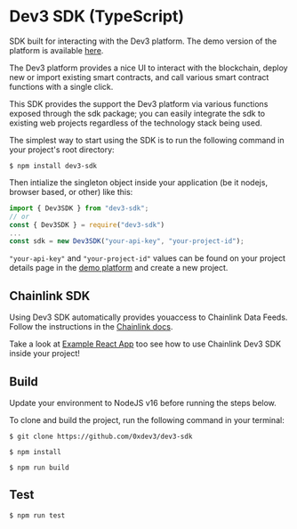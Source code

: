# Dev3 SDK (TypeScript)

SDK built for interacting with the Dev3 platform.
The demo version of the platform is available [here](https://app.dev3.sh/).

The Dev3 platform provides a nice UI to interact with the blockchain, deploy new or import existing smart contracts, and call various smart contract functions with a single click.

This SDK provides the support the Dev3 platform via various functions exposed through the sdk package; you can easily integrate the sdk to existing web projects regardless of the technology stack being used. 

The simplest way to start using the SDK is to run the following command in your project's root directory:

```shell
$ npm install dev3-sdk
``` 

Then intialize the singleton object inside your application (be it nodejs, browser based, or other) like this:

```javascript
import { Dev3SDK } from "dev3-sdk";
// or 
const { Dev3SDK } = require("dev3-sdk")
...
const sdk = new Dev3SDK("your-api-key", "your-project-id"); 
```

`"your-api-key"` and `"your-project-id"` values can be found on your project details page in the [demo platform](https://app.dev3.sh/) and create a new project.

## Chainlink SDK

Using Dev3 SDK automatically provides youaccess to Chainlink Data Feeds. Follow the instructions in the
[Chainlink docs](./docs/CHAINLINK.md).

Take a look at [Example React App](https://github.com/0xDev3/chainlink-sdk-example-react-app) too see how to use Chainlink Dev3 SDK inside your project!

## Build

Update your environment to NodeJS v16 before running the steps below.

To clone and build the project, run the following command in your terminal:

```code
$ git clone https://github.com/0xdev3/dev3-sdk

$ npm install
 
$ npm run build
```

## Test

```code
$ npm run test
```
